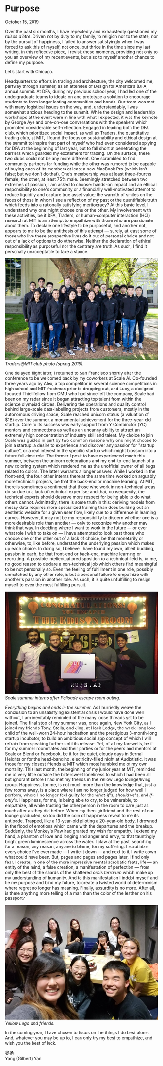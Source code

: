 # Purpose

October 15, 2019

Over the past six months, I have repeatedly and exhaustedly questioned my *raison d’être*. Driven not by duty to my family, to religion nor to the state, nor by the pursuit of happiness, I failed to answer satisfyingly when I was forced to ask this of myself, not once, but thrice in the time since my last writing. In this reflective piece, I revisit these moments, providing not only to you an overview of my recent events, but also to myself another chance to define my purpose.

Let’s start with Chicago.

Headquarters to efforts in trading and architecture, the city welcomed me, partway through summer, as an attendee of Design for America’s (DFA) annual summit. At DFA, during my previous school year, I had led one of the undergraduate teams to ideate on and prototype a solution to encourage students to form longer lasting communities and bonds. Our team was met with many logistical issues on the way, and, understandably, I was somewhat anxious heading to the summit. While the design and leadership workshops at the event were in line with what I expected, it was the keynote by George Aye and one-on-one conversations with the speakers which prompted considerable self-reflection. Engaged in leading both the DFA club, which prioritized social impact, as well as Traders, the quantitative trading club, at MIT, I found the focus on sustainability and ethical design at the summit to inspire that part of myself who had even considered applying for DFA at the beginning of last year, but to fall short at penetrating the barriers which guarded my excitement for trading. On the surface, these two clubs could not be any more different. One scrambled to find community partners for funding while the other was rumored to be capable of buying each of its members at least a new MacBook Pro (which isn’t false; but we don’t do that). One’s membership was at least three-fourths female; the other, at least 75% male. Seemingly stretched between two extremes of passion, I am asked to choose: hands-on impact and an ethical responsibility to one's community or a financially well-motivated attempt to reduce liquidity and capture true asset value; the warmth of smiles on the faces of those in whom I see a reflection of my past or the quantifiable truth which feeds into a rationally satisfying meritocracy? At this basic level, I understand why one might choose one or the other. My involvement with these activities, be it DFA, Traders, or human-computer interaction (HCI) research at MIT is an attempt to empathize with those who are passionate about them. To declare one lifestyle to be purposeful, and another not, appears to me to be the antithesis of this attempt — surely, at least some of those who live these prospective lives do it out of personal choice and not out of a lack of options to do otherwise. Neither the declaration of ethical responsibility as purposeful nor the contrary are truth. As such, I find it personally unacceptable to take a stance.

![](2019-10-15.md-assets/5-traders.jpg)
*Traders@MIT club photo (spring 2019).*

One delayed flight later, I returned to San Francisco shortly after the conference to be welcomed back by my coworkers at Scale AI. Co-founded three years ago by Alex, a top competitor in several science competitions in high school and MIT freshman prior to dropping out, and Lucy, a designed-focused Thiel fellow from CMU who had since left the company, Scale had been on my radar since it began attracting top talent from within the science olympiad circles. Delivering the operations and quality control behind large-scale data-labelling projects from customers, mostly in the autonomous driving space, Scale reached unicorn status (a valuation of $1B) over the summer, a monumental achievement for the three-year-old startup. Core to its success was early support from Y Combinator (YC) mentors and connections as well as an uncanny ability to attract an extremely high concentration of industry skill and talent. My choice to join Scale was guided in part by two common reasons why one might choose to join a startup: a desire to experience and discover any passion for "startup culture", or a real interest in the specific startup which might blossom into a future full-time role. The former I posit to have experienced much this summer, between the unicorn celebrations and my end-to-end launch of a new coloring system which rendered me as the unofficial owner of all bugs related to colors. The latter warrants a longer answer. While I worked in the front-end, the four other interns there at the same time worked on arguably more technical projects, be that the back-end or machine learning. At MIT, there is sometimes a sentiment that those who work in non-technical areas do so due to a lack of technical expertise; and that, consequently, the technical experts should deserve more respect for being able to do what others cannot. Admittedly, there is some truth in this: deriving models from messy data requires more specialized training than does building out an aesthetic website for a given user flow, likely due to a difference in learning curves. However, it may not be my responsibility to discern whether one is a more desirable role than another — only to recognize why another may think that way. In deciding where I want to work in the future — or even what role I wish to take on — I have attempted to look past those who choose one or the other out of a lack of choice, be that monetarily or otherwise, to, like before, understand the underlying passion which makes up each choice. In doing so, I believe I have found my own, albeit budding, passion in each, be that front-end or back-end, machine learning or recruiting. A possible intellectual predisposition to a technical field is, to me, no good reason to declare a non-technical job which others find meaningful to be not personally so. Even the feeling of fulfillment in one role, possibly unmatched by any other role, is but a personal failure to empathize with another's passion in another role. As such, it is quite unfulfilling to resign myself to even the most fulfilling pursuit.

![](2019-10-15.md-assets/5-scale.jpg)
*Scale summer interns after Palisade escape room outing.*

*Everything begins and ends in the summer.* As I hurriedly weave the conclusion to an unsatisfying existential crisis I would have done well without, I am inevitably reminded of the many loose threads yet to be joined. The final stop of my summer was, once again, New York City, as I joined my friends Tony, Stella, and Jing, at Hack Lodge, the week-long love child of the well-worn 24-hour hackathon and the prestigious 3-month-long startup incubator, to build an ambitious social app concept of which I will refrain from speaking further until its release. Yet, of all my farewells, be it for my summer roommates and their parties or for the peers and mentors at Scale or Blend or Facebook, be it for the quiet, cloudy days in Bernal Heights or for the head-banging, electricity-filled night at Audiotistic, it was those for my closest friends at MIT which most humbled me of my own mortality. This last month, the beginning of my junior year at MIT, reminded me of very little outside the bittersweet loneliness to which I had been all but ignorant before I had met my friends in the Yellow Lego lounge/living group. Happiness, for me, is not much more than the knowledge that, just a few rooms away, is a place where I am no longer judged for how well I perform, where I no longer feel guilty for the *what-if*'s, *should've*'s, and *if-only*'s. Happiness, for me, is being able to cry, to be vulnerable, to empathize, all while trusting the other person in the room to care just as much after as they did before. When my then-girlfriend and the rest of our lounge graduated, so too did the coin of happiness reveal to me its antipode. Trapped, like a 13-year-old piloting a 20-year-old body, I drowned in the flood of emotions which came with the departures and the breakup. Suddenly, the Monkey's Paw had granted my wish for empathy. I extend my hand, a phantom of love and longing and anger and envy, to that tauntingly bright green luminescence across the water. I claw at the past, searching for a reason, any reason, anyone to blame, for my suffering. I scrutinize every choice I've ever made — I write it down — and next to it, I write down what could have been. But, pages and pages and pages later, I find only fear. I create, in one of the more impressive mental acrobatic feats, life — an entity of the mind, a false creation, a manifestation of perfection — from only the best of the shards of the shattered *orbis terrarum* which make up my understanding of humanity. And to this manifestation I indebt myself and tie my purpose and bind my future, to create a twisted world of determinism where regret no longer has meaning. Finally, absurdity is no more. After all, is there anything more telling of a man than the color of the leather on his passport?

![](2019-10-15.md-assets/5-yellow-lego.jpg)
*Yellow Lego and friends.*

In the coming year, I have chosen to focus on the things I do best alone. And, whatever you may be up to, I can only try my best to empathize, and wish you the best of luck.

晏扬\
Yang (Gilbert) Yan
